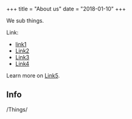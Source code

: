 +++
title = "About us"
date = "2018-01-10"
+++

We sub things.


Link:

* [link1](link1)
* [Link2](link2)
* [Link3](link3)
* [Link4](link4)

Learn more on [Link5](link5).

## Info

/Things/
